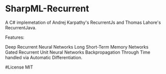 # SharpML-Recurrent
A C# implemetation of Andrej Karpathy's RecurrentJs and Thomas Lahore's RecurrentJava.

Features:

Deep Recurrent Neural Networks
Long Short-Term Memory Networks
Gated Recurrent Unit Neural Networks
Backpropagation Through Time handled via Automatic Differentiation.


#License
MIT
